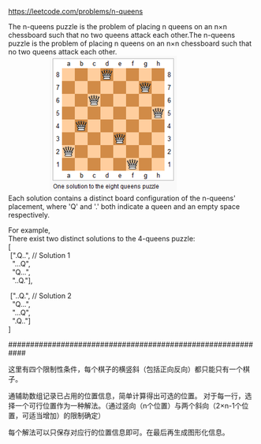 https://leetcode.com/problems/n-queens

The n-queens puzzle is the problem of placing n queens on an n×n chessboard such that no two queens attack each other.The n-queens puzzle is the problem of placing n queens on an n×n chessboard such that no two queens attack each other.  
　　　　&emsp;&emsp;![](8-queens.png)    
Each solution contains a distinct board configuration of the n-queens' placement, where 'Q' and '.' both indicate a queen and an empty space respectively.  

For example,  
There exist two distinct solutions to the 4-queens puzzle:  
[  
&nbsp;[".Q..",  // Solution 1  
&nbsp; "...Q",  
&nbsp; "Q...",    
&nbsp; "..Q."],  

&nbsp;["..Q.",  // Solution 2  
&nbsp; "Q...",  
&nbsp; "...Q",  
&nbsp; ".Q.."]  
]  

############################################################

这里有四个限制性条件，每个棋子的横竖斜（包括正向反向）都只能只有一个棋子。  

通辅助数组记录已占用的位置信息，简单计算得出可选的位置。
对于每一行，选择一个可行位置作为一种解法。（通过竖向（n个位置）与两个斜向（2×n-1个位置，可适当增加）的限制确定）

每个解法可以只保存对应行的位置信息即可。在最后再生成图形化信息。  
